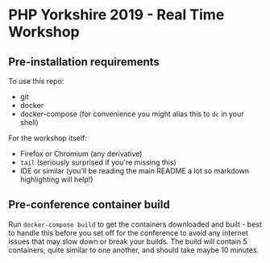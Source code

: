 # PHP Yorkshire 2019 - Real Time Workshop

## Pre-installation requirements

To use this repo:

* git
* docker
* docker-compose (for convenience you might alias this to `dc` in your shell)

For the workshop itself:

* Firefox or Chromium (any derivative)
* `tail` (seriously surprised if you're missing this)
* IDE or similar (you'll be reading the main README a lot so markdown highlighting will help!)

## Pre-conference container build

Run `docker-compose build` to get the containers downloaded and built - best to handle this
before you set off for the conference to avoid any internet issues that may slow down or
break your builds. The build will contain 5 containers, quite similar to one another, and should
take maybe 10 minutes.
